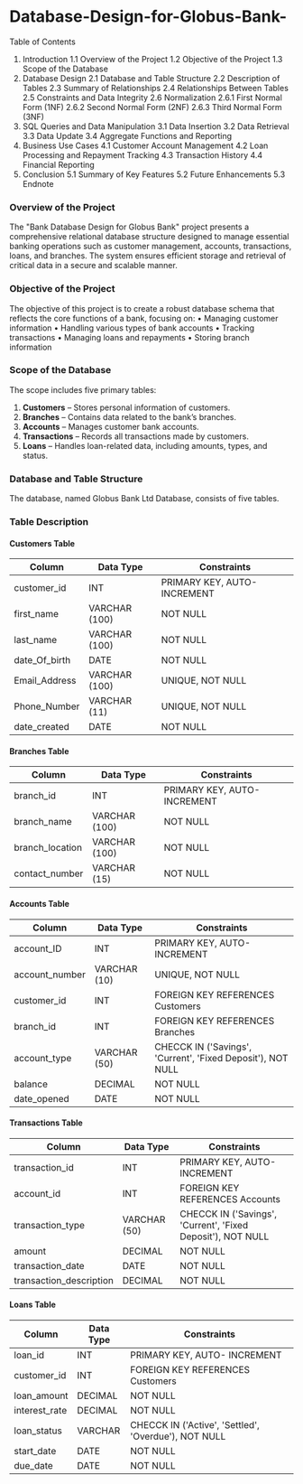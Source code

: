 # Database-Design-for-Globus-Bank-

Table of Contents

1.	Introduction
1.1 Overview of the Project
1.2 Objective of the Project
1.3 Scope of the Database
2.	Database Design
2.1 Database and Table Structure
2.2 Description of Tables
2.3 Summary of Relationships
2.4 Relationships Between Tables
2.5 Constraints and Data Integrity
2.6 Normalization
2.6.1 First Normal Form (1NF)
2.6.2 Second Normal Form (2NF)
2.6.3 Third Normal Form (3NF)
3.	SQL Queries and Data Manipulation
3.1 Data Insertion
3.2 Data Retrieval
3.3 Data Update
3.4 Aggregate Functions and Reporting
4.	Business Use Cases
4.1 Customer Account Management
4.2 Loan Processing and Repayment Tracking
4.3 Transaction History
4.4 Financial Reporting
5.	Conclusion
5.1 Summary of Key Features
5.2 Future Enhancements
5.3 Endnote

### Overview of the Project
The "Bank Database Design for Globus Bank" project presents a comprehensive relational database structure designed to manage essential banking operations such as customer management, accounts, transactions, loans, and branches. The system ensures efficient storage and retrieval of critical data in a secure and scalable manner.

### Objective of the Project
The objective of this project is to create a robust database schema that reflects the core functions of a bank, focusing on:
•	Managing customer information
•	Handling various types of bank accounts
•	Tracking transactions
•	Managing loans and repayments
•	Storing branch information

### Scope of the Database
The scope includes five primary tables:
1.	**Customers** – Stores personal information of customers.
2.	**Branches** – Contains data related to the bank’s branches.
3.	**Accounts** – Manages customer bank accounts.
4.	**Transactions** – Records all transactions made by customers.
5.	**Loans** – Handles loan-related data, including amounts, types, and status.

### Database and Table Structure
The database, named Globus Bank Ltd Database, consists of five tables. 

### Table Description
#### Customers Table

| Column            | Data Type           | Constraints                        |
|-------------------|---------------------|------------------------------------|
| customer_id       | INT                 | PRIMARY KEY, AUTO- INCREMENT       |
| first_name        | VARCHAR (100)       | NOT NULL                           |
| last_name         | VARCHAR (100)       | NOT NULL                           | 
| date_Of_birth     | DATE                | NOT NULL                           |
| Email_Address     | VARCHAR (100)       | UNIQUE, NOT NULL                   | 
| Phone_Number      | VARCHAR (11)        | UNIQUE, NOT NULL                   |
| date_created      | DATE                | NOT NULL                           |

#### Branches Table

| Column            | Data Type           | Constraints                        |
|-------------------|---------------------|------------------------------------|
| branch_id         | INT                 | PRIMARY KEY, AUTO- INCREMENT       |
| branch_name       | VARCHAR (100)       | NOT NULL                           |
| branch_location   | VARCHAR (100)       | NOT NULL                           | 
| contact_number    | VARCHAR (15)        | NOT NULL                           | 

#### Accounts Table

| Column            | Data Type           | Constraints                                                |
|-------------------|---------------------|------------------------------------------------------------|
| account_ID        | INT                 | PRIMARY KEY, AUTO- INCREMENT                               |
| account_number    | VARCHAR (10)        | UNIQUE, NOT NULL                                           |
| customer_id       | INT                 | FOREIGN KEY REFERENCES Customers                           |
|branch_id          | INT                 | FOREIGN KEY REFERENCES Branches                            |
| account_type      | VARCHAR (50)        | CHECCK IN ('Savings', 'Current', 'Fixed Deposit'), NOT NULL|
| balance           | DECIMAL             | NOT NULL                                                   |
| date_opened       | DATE                | NOT NULL                                                   |

#### Transactions Table

| Column                  | Data Type           | Constraints                                                |
|-------------------------|---------------------|------------------------------------------------------------|
| transaction_id          | INT                 | PRIMARY KEY, AUTO- INCREMENT                               |
| account_id              | INT                 | FOREIGN KEY REFERENCES Accounts                            |
| transaction_type        | VARCHAR (50)        | CHECCK IN ('Savings', 'Current', 'Fixed Deposit'), NOT NULL|
| amount                  |  DECIMAL            | NOT NULL                                                   |
| transaction_date        | DATE                | NOT NULL                                                   |
| transaction_description | DECIMAL             | NOT NULL                                                   |

#### Loans Table

| Column                  | Data Type           | Constraints                                                |
|-------------------------|---------------------|------------------------------------------------------------|
| loan_id                 | INT                 | PRIMARY KEY, AUTO- INCREMENT                               |
| customer_id             | INT                 | FOREIGN KEY REFERENCES Customers                           |
| loan_amount             | DECIMAL             | NOT NULL                                                   |
| interest_rate           | DECIMAL             | NOT NULL                                                   |
| loan_status             | VARCHAR             | CHECCK IN ('Active', 'Settled', 'Overdue'), NOT NULL       |
| start_date              | DATE                | NOT NULL                                                   |
| due_date                | DATE                | NOT NULL                                                   |




